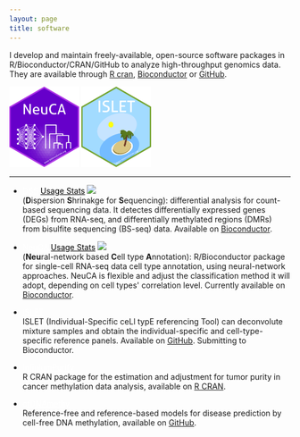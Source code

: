 ```yaml
---
layout: page
title: software
---
```



I develop and maintain freely-available, open-source software packages in R/Bioconductor/CRAN/GitHub to analyze high-throughput genomics 
data. They are available through [R cran](https://cran.r-project.org/), [Bioconductor](https://www.bioconductor.org/) 
or [GitHub](https://github.com/haoharryfeng). 


<p float="left">
  <img src="./assets/pics/NeuCA_hex.png" width="125" height="144" />
 	<img src="./assets/pics/ISLET_hex.png" width="125" height="144" />
<!--   		<img src="/img3.png" width="100" /> 	-->
</p>

---------------


- <a style="color: white;" class="btn btn-primary" href="https://bioconductor.org/packages/release/bioc/html/DSS.html">DSS</a> 
  <a style="color: black;" class="btn" href="http://bioconductor.org/packages/stats/bioc/DSS/">Usage Stats</a> 
  <img src="https://bioconductor.org/shields/years-in-bioc/DSS.svg"><br/>
  (**D**ispersion **S**hrinakge for **S**equencing): differential analysis for 
  count-based sequencing data. It detectes differentially expressed genes (DEGs) from RNA-seq, and differentially methylated regions (DMRs) from 
  bisulfite sequencing (BS-seq) data. Available on [Bioconductor](https://bioconductor.org/packages/release/bioc/html/DSS.html).

- <a  style="color: white;" class="btn btn-primary" href="https://bioconductor.org/packages/NeuCA/">NeuCA</a>
  <a style="color: black;" class="btn" href="http://bioconductor.org/packages/stats/bioc/NeuCA/">Usage Stats</a> 
  <img src="https://bioconductor.org/shields/years-in-bioc/NeuCA.svg"><br/>
  (**Neu**ral-network based **C**ell type **A**nnotation): R/Bioconductor package for single-cell RNA-seq data cell type annotation, using neural-network approaches. NeuCA is flexible and adjust the classification method it will adopt, depending on cell types' correlation level. Currently available on [Bioconductor](https://bioconductor.org/packages/NeuCA/). 

- <a  style="color: white;" class="btn btn-primary" href="https://github.com/haoharryfeng/ISLET">ISLET</a><br/> 
  ISLET (Individual-Specific ceLl typE referencing Tool) can deconvolute mixture samples and obtain the individual-specific and cell-type-specific reference panels. Available on [GitHub](https://github.com/haoharryfeng/ISLET). Submitting to Bioconductor. 
				       
		       
- <a  style="color: white;" class="btn btn-primary" href="https://CRAN.R-project.org/package=InfiniumPurify">InfiniumPurify</a><br/> 
  R CRAN package for the estimation and adjustment for tumor purity in cancer methylation data analysis, available on [R CRAN](https://CRAN.R-project.org/package=InfiniumPurify).
		    
- <a  style="color: white;" class="btn btn-primary" href="https://github.com/haoharryfeng/cfDNAmethy">cfDNAmethy</a><br/> 
  Reference-free and reference-based models for disease prediction by cell-free DNA methylation, available on [GitHub](https://github.com/haoharryfeng/cfDNAmethy).

